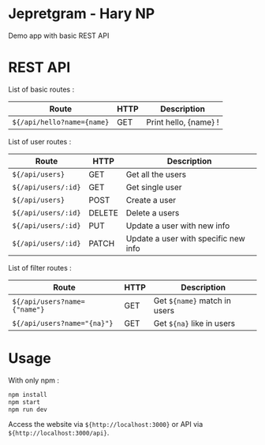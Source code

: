 # Jepretgram - Hary NP

Demo app with basic REST API

# REST API

List of basic routes :

| Route | HTTP | Description |
| ------ | ------ | ------ |
| `${/api/hello?name={name}` | GET | Print hello, {name} !

List of user routes :

| Route | HTTP | Description |
| ------ | ------ | ------ |
| `${/api/users}` | GET | Get all the users
| `${/api/users/:id}` | GET | Get single user
| `${/api/users}` | POST | Create a user
| `${/api/users/:id}` | DELETE | Delete a users
| `${/api/users/:id}` | PUT | Update a user with new info
| `${/api/users/:id}` | PATCH | Update a user with specific new info

List of filter routes :

| Route | HTTP | Description |
| ------ | ------ | ------ |
|  `${/api/users?name={"name"}` | GET | Get `${name}` match in users
| `${/api/users?name="{na}"}` | GET | Get `${na}` like in users

# Usage
With only npm :
```sh
npm install
npm start
npm run dev
```

Access the website via `${http://localhost:3000}` or API via
`${http://localhost:3000/api}`.
